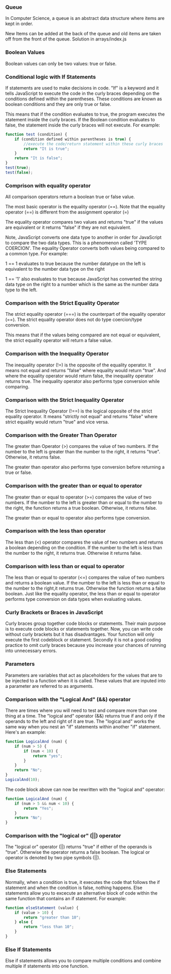 ### Queue

In Computer Science, a queue is an abstract data structure where items are kept in order.

New Items can be added at the back of the queue and old items are taken off from the front of the queue.
Solution in arrays/index.js

### Boolean Values

Boolean values can only be two values: true or false.

### Conditional logic with If Statements

If statements are used to make decisions in code. "If" is a keyword and it tells JavaScript to execute the code in the curly braces depending on the conditions defined within the parentheses. These conditions are known as boolean conditions and they are only true or false.

This means that if the condition evaluates to true, the program executes the statement inside the curly braces. If the Boolean condition evaluates to false, the statement inside the curly braces will not execute. For example:

```JavaScript
function test (condition) {
    if (condition defined within parentheses is true) {
        //execute the code/return statement within these curly braces
        return "It is true";
    }
    return "It is false";
}
test(true);
test(false);
```

### Comprison with equality operator

All comparison operators return a boolean true or false value.

The most basic operator is the equality operator (==). Note that the equality operator (==) is different from the assignment operator (=)

The equality operator compares two values and returns "true" if the values are equivalent or it returns "false" if they are not equivalent.

Note, JavaScript converts one data type to another in order for JavaScript to compare the two data types. This is a phenomenon called 'TYPE COERCION'. The equality Operator converts both values being compared to a common type. For example:

1 == 1 evaluates to true because the number datatype on the left is equivalent to the number data type on the right

1 == '1' also evaluates to true because JavaScript has converted the string data type on the right to a number which is the same as the number data type to the left.

### Comparison with the Strict Equality Operator

The strict equality operator (===) is the counterpart of the equality operator (==). The strict equality operator does not do type coercion/type conversion.

This means that if the values being compared are not equal or equivalent, the strict equality operator will return a false value.

### Comparison with the Inequality Operator

The inequality operator (!=) is the opposite of the equality operator. It means not equal and returns "false" where equality would return "true". And where the equality operator would return false, the inequality operator returns true.
The inequality operator also performs type conversion while comparing.

### Comparison with the Strict Inequality Operator

The Strict Inequality Operator (!==) is the logical opposite of the strict equality operator. It means "strictly not equal" and returns "false" where strict equality would return "true" and vice versa.

### Comparison with the Greater Than Operator

The greater than Operator (>) compares the value of two numbers. If the number to the left is greater than the number to the right, it returns "true". Otherwise, it returns false.

The greater than operator also performs type conversion before returning a true or false.

### Comparison with the greater than or equal to operator

The greater than or equal to operator (>=) compares the value of two numbers. If the number to the left is greater than or equal to the number to the right, the function returns a true boolean. Otherwise, it returns false.

The greater than or equal to operator also performs type conversion.

### Comparison with the less than operator

The less than (<) operator compares the value of two numbers and returns a boolean depending on the condition.
If the number to the left is less than the number to the right, it returns true. Otherwise it returns false.

### Comparison with less than or equal to operator

The less than or equal to operator (<=) compares the value of two numbers and returns a boolean value. If the number to the left is less than or equal to the number to the right,it returns true. Otherwise the function returns a false boolean.
Just like the equality operator, the less than or equal to operator performs type conversion on data types when evaluating values.

### Curly Brackets or Braces in JavaScript

Curly braces group together code blocks or statements. Their main purpose is to execute code blocks or statements together. Now, you can write code without curly brackets but it has disadvantages. Your function will only execute the first codeblock or statement. Secondly it is not a good coding practice to omit curly braces because you increase your chances of running into unnecessary errors.

### Parameters

Parameters are variables that act as placeholders for the values that are to be injected to a function when it is called. These values that are inputed into a parameter are referred to as arguments.

### Comparison with the "Logical And" (&&) operator

There are times where you will need to test and compare more than one thing at a time. The "logical and" operator (&&) returns true if and only if the operands to the left and right of it are true. The "logical and" works the same way when you nest an "if" statements within another "if" statement. Here's an example:

```JavaScript
function LogicalAnd (num) {
    if (num > 5) {
        if (num < 10) {
            return "yes";
        }
    }
    return "No";
}
LogicalAnd(10);
```

The code block above can now be rewritten with the "logical and" operator:

```JavaScript
function LogicalAnd (num) {
    if (num > 5 && num < 10) {
        return "Yes";
    }
    return "No";
}
```

### Comparison with the "logical or" (||) operator

The "logical or" operator (||) returns "true" if either of the operands is "true". Otherwise the operator returns a false boolean.
The logical or operator is denoted by two pipe symbols (||).

### Else Statements

Normally, when a condition is true, it executes the code that follows the if statement and when the condition is false, nothing happens.
Else statements allow you to excecute an alternative block of code within the same function that contains an if statement. For example:

```JavaScript
function elseStatement (value) {
    if (value > 10) {
        return "greater than 10";
    } else {
        return "less than 10";
    }
}

```
### Else If Statements
Else if statements allows you to compare multiple conditions and combine multiple if statements into one function. 


